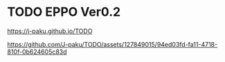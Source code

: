 # TODO EPPO Ver0.2
https://j-paku.github.io/TODO







https://github.com/J-paku/TODO/assets/127849015/94ed03fd-fa11-4718-810f-0b624605c83d

